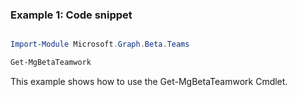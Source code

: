 ### Example 1: Code snippet

```powershell

Import-Module Microsoft.Graph.Beta.Teams

Get-MgBetaTeamwork

```
This example shows how to use the Get-MgBetaTeamwork Cmdlet.

